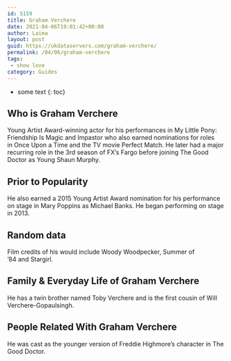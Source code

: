 ```yaml
---
id: 5159
title: Graham Verchere
date: 2021-04-06T19:01:42+00:00
author: Laima
layout: post
guid: https://ukdataservers.com/graham-verchere/
permalink: /04/06/graham-verchere
tags:
 - show love
category: Guides
---
```


* some text
{: toc}


## Who is Graham Verchere
                  
                  
                  
Young Artist Award-winning actor for his performances in My Little Pony: Friendship Is Magic and Impastor who also earned nominations for roles in Once Upon a Time and the TV movie Perfect Match. He later had a major recurring role in the 3rd season of FX&#8217;s Fargo before joining The Good Doctor as Young Shaun Murphy.
                  
              
            
              
            
                
                
                
## Prior to Popularity
                  
                  
                  
He also earned a 2015 Young Artist Award nomination for his performance on stage in Mary Poppins as Michael Banks. He began performing on stage in 2013.
                  
              
            
              
            
                
                
                
## Random data
                  
                  
                  
Film credits of his would include Woody Woodpecker, Summer of &#8217;84 and Stargirl.
                  
              
            
              
            
                
                
                
## Family & Everyday Life of Graham Verchere
                  
                  
                  
He has a twin brother named Toby Verchere and is the first cousin of Will Verchere-Gopaulsingh.
                  
              
            
              
            
                
                
                
## People Related With Graham Verchere
                  
                  
                  
He was cast as the younger version of Freddie Highmore&#8217;s character in The Good Doctor.
                  
              
            
              
            
                
              
            
              
              
            
            
              
            
          
          
          